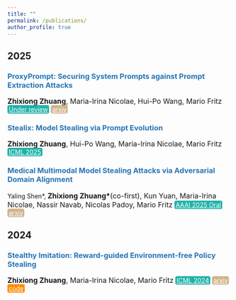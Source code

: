 ```yaml
---
title: ""
permalink: /publications/
author_profile: true
---
```


<style type="text/css" rel="stylesheet">
.btn--paper {
color: white;
background-color: lightseagreen;
padding: 1px 3px;
text-align: center;
border-radius: 4px;
a { TEXT-DECORATION:none }
}
.btn--arxiv {
color: white;
background-color: tan;
padding: 1px 3px;
text-align: center;
border-radius: 4px;
a { TEXT-DECORATION:none }
}
.btn--code {
color: white;
background-color: DARKORANGE;
padding: 1px 3px;
text-align: center;
border-radius: 4px;
a { TEXT-DECORATION:none }
}
</style>

<h2 id='2025'>2025</h2>

### <span style="color:rgb(39, 117, 182)">ProxyPrompt: Securing System Prompts against Prompt Extraction Attacks</span>
<p style="margin: 0;">
  <font size="3"><b>Zhixiong Zhuang</b>, Maria-Irina Nicolae, Hui-Po Wang, Mario Fritz</font>
  <a href="https://arxiv.org/abs/2505.11459" class="btn--paper" target="_blank">Under review</a>
  <a href="https://arxiv.org/abs/2505.11459" class="btn--arxiv" target="_blank">arxiv</a>
</p>

### <span style="color:rgb(39, 117, 182)">Stealix: Model Stealing via Prompt Evolution</span>
<p style="margin: 0;">
  <font size="3"><b>Zhixiong Zhuang</b>, Hui-Po Wang, Maria-Irina Nicolae, Mario Fritz</font>
  <a href="https://icml.cc/virtual/2025/poster/44026" class="btn--paper" target="_blank">ICML 2025</a>
</p>

### <span style="color:rgb(39, 117, 182)">Medical Multimodal Model Stealing Attacks via Adversarial Domain Alignment</span>
<p style="margin: 0;">
  Yaling Shen*, <font size="3"><b>Zhixiong Zhuang*</b>(co-first), Kun Yuan, Maria-Irina Nicolae, Nassir Navab, Nicolas Padoy, Mario Fritz</font>
  <a href="https://ojs.aaai.org/index.php/AAAI/article/view/32734" class="btn--paper" target="_blank">AAAI 2025 Oral</a>
  <a href="https://arxiv.org/abs/2502.02438" class="btn--arxiv" target="_blank">arxiv</a>
</p>

<h2 id='2024'>2024</h2>

### <span style="color:rgb(39, 117, 182)">Stealthy Imitation: Reward-guided Environment-free Policy Stealing</span>
<p style="margin: 0;">
  <font size="3"><b>Zhixiong Zhuang</b>, Maria-Irina Nicolae, Mario Fritz</font>
  <a href="https://proceedings.mlr.press/v235/zhuang24a.html" class="btn--paper" target="_blank">ICML 2024</a>
  <a href="https://arxiv.org/abs/2405.07004" class="btn--arxiv" target="_blank">arxiv</a>
  <a href="https://github.com/boschresearch/stealthy-imitation" class="btn--code" target="_blank">code</a>
</p>
